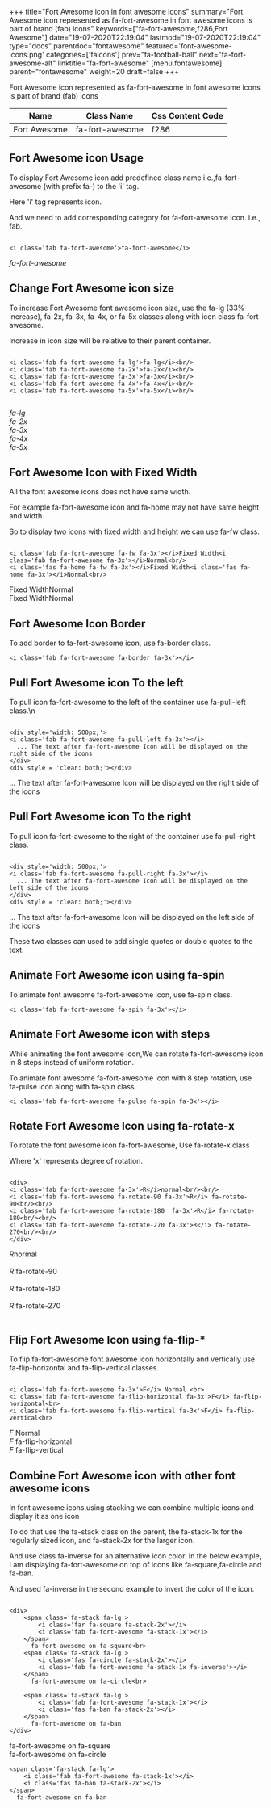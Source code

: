 +++
title="Fort Awesome icon in font awesome icons"
summary="Fort Awesome icon represented as fa-fort-awesome in font awesome icons is part of brand (fab) icons"
keywords=["fa-fort-awesome,f286,Fort Awesome"]
date="19-07-2020T22:19:04"
lastmod="19-07-2020T22:19:04"
type="docs"
parentdoc="fontawesome"
featured='font-awesome-icons.png'
categories=['faicons']
prev="fa-football-ball"
next="fa-fort-awesome-alt"
linktitle="fa-fort-awesome"
[menu.fontawesome]
parent="fontawesome"
weight=20
draft=false
+++


Fort Awesome icon represented as fa-fort-awesome in font awesome icons is part of brand (fab) icons

<div class='table-responsive'><table class='table'><thead><tr><th>Name</th><th>Class Name</th><th>Css Content Code</th></tr></thead><tbody><tr><td>Fort Awesome</td><td>fa-fort-awesome</td><td>f286</td></tr></tbody></table></div>



## Fort Awesome icon Usage

To display Fort Awesome icon add predefined class name i.e.,fa-fort-awesome (with prefix fa-) to the 'i' tag.

Here 'i' tag represents icon.

And we need to add corresponding category for fa-fort-awesome icon. i.e., fab.


```

<i class='fab fa-fort-awesome'>fa-fort-awesome</i>
```

<i class='fab fa-fort-awesome'>fa-fort-awesome</i>




## Change Fort Awesome icon size
To increase Fort Awesome font awesome icon size, use the fa-lg (33% increase), fa-2x, fa-3x, fa-4x, or fa-5x classes along with icon class fa-fort-awesome.

Increase in icon size will be relative to their parent container. 

```

<i class='fab fa-fort-awesome fa-lg'>fa-lg</i><br/>
<i class='fab fa-fort-awesome fa-2x'>fa-2x</i><br/>
<i class='fab fa-fort-awesome fa-3x'>fa-3x</i><br/>
<i class='fab fa-fort-awesome fa-4x'>fa-4x</i><br/>
<i class='fab fa-fort-awesome fa-5x'>fa-5x</i><br/>
            
```

<i class='fab fa-fort-awesome fa-lg'>fa-lg</i><br/>
<i class='fab fa-fort-awesome fa-2x'>fa-2x</i><br/>
<i class='fab fa-fort-awesome fa-3x'>fa-3x</i><br/>
<i class='fab fa-fort-awesome fa-4x'>fa-4x</i><br/>
<i class='fab fa-fort-awesome fa-5x'>fa-5x</i><br/>
            



## Fort Awesome Icon with Fixed Width 

All the font awesome icons does not have same width.

For example fa-fort-awesome icon and fa-home may not have same height and width.

So to display two icons with fixed width and height we can use fa-fw class.


```

<i class='fab fa-fort-awesome fa-fw fa-3x'></i>Fixed Width<i class='fab fa-fort-awesome fa-3x'></i>Normal<br/>
<i class='fas fa-home fa-fw fa-3x'></i>Fixed Width<i class='fas fa-home fa-3x'></i>Normal<br/>
```

<i class='fab fa-fort-awesome fa-fw fa-3x'></i>Fixed Width<i class='fab fa-fort-awesome fa-3x'></i>Normal<br/>
<i class='fas fa-home fa-fw fa-3x'></i>Fixed Width<i class='fas fa-home fa-3x'></i>Normal<br/>



## Fort Awesome Icon Border 

To add border to fa-fort-awesome icon, use fa-border class.


```
<i class='fab fa-fort-awesome fa-border fa-3x'></i>

```
<i class='fab fa-fort-awesome fa-border fa-3x'></i>





## Pull Fort Awesome icon To the left

To pull icon fa-fort-awesome to the left of the container use fa-pull-left class.\n

```

<div style='width: 500px;'>
<i class='fab fa-fort-awesome fa-pull-left fa-3x'></i>
  ... The text after fa-fort-awesome Icon will be displayed on the right side of the icons
</div>
<div style = 'clear: both;'></div>
```

<div style='width: 500px;'>
<i class='fab fa-fort-awesome fa-pull-left fa-3x'></i>
  ... The text after fa-fort-awesome Icon will be displayed on the right side of the icons
</div>
<div style = 'clear: both;'></div>




## Pull Fort Awesome icon To the right
To pull icon fa-fort-awesome to the right of the container use fa-pull-right class.

```

<div style='width: 500px;'>
<i class='fab fa-fort-awesome fa-pull-right fa-3x'></i>
  ... The text after fa-fort-awesome Icon will be displayed on the left side of the icons
</div>
<div style = 'clear: both;'></div>
```

<div style='width: 500px;'>
<i class='fab fa-fort-awesome fa-pull-right fa-3x'></i>
  ... The text after fa-fort-awesome Icon will be displayed on the left side of the icons
</div>
<div style = 'clear: both;'></div>

These two classes can used to add single quotes or double quotes to the text.


## Animate Fort Awesome icon using fa-spin
To animate font awesome fa-fort-awesome icon, use fa-spin class.

```
<i class='fab fa-fort-awesome fa-spin fa-3x'></i>
```
<i class='fab fa-fort-awesome fa-spin fa-3x'></i>




## Animate Fort Awesome icon with steps
While animating the font awesome icon,We can rotate fa-fort-awesome icon in 8 steps instead of uniform rotation.

To animate font awesome fa-fort-awesome icon with 8 step rotation, use fa-pulse icon along with fa-spin class.


```
<i class='fab fa-fort-awesome fa-pulse fa-spin fa-3x'></i>

```
<i class='fab fa-fort-awesome fa-pulse fa-spin fa-3x'></i>





## Rotate Fort Awesome Icon using fa-rotate-x
To rotate the font awesome icon fa-fort-awesome, Use fa-rotate-x class

Where 'x' represents degree of rotation.


```

<div>
<i class='fab fa-fort-awesome fa-3x'>R</i>normal<br/><br/>
<i class='fab fa-fort-awesome fa-rotate-90 fa-3x'>R</i> fa-rotate-90<br/><br/> 
<i class='fab fa-fort-awesome fa-rotate-180  fa-3x'>R</i> fa-rotate-180<br/><br/> 
<i class='fab fa-fort-awesome fa-rotate-270 fa-3x'>R</i> fa-rotate-270<br/><br/>
</div>
```

<div>
<i class='fab fa-fort-awesome fa-3x'>R</i>normal<br/><br/>
<i class='fab fa-fort-awesome fa-rotate-90 fa-3x'>R</i> fa-rotate-90<br/><br/> 
<i class='fab fa-fort-awesome fa-rotate-180  fa-3x'>R</i> fa-rotate-180<br/><br/> 
<i class='fab fa-fort-awesome fa-rotate-270 fa-3x'>R</i> fa-rotate-270<br/><br/>
</div>




## Flip Fort Awesome Icon using fa-flip-*
To flip fa-fort-awesome font awesome icon horizontally and vertically use fa-flip-horizontal and fa-flip-vertical classes. 

```

<i class='fab fa-fort-awesome fa-3x'>F</i> Normal <br>
<i class='fab fa-fort-awesome fa-flip-horizontal fa-3x'>F</i> fa-flip-horizontal<br>
<i class='fab fa-fort-awesome fa-flip-vertical fa-3x'>F</i> fa-flip-vertical<br>
```

<i class='fab fa-fort-awesome fa-3x'>F</i> Normal <br>
<i class='fab fa-fort-awesome fa-flip-horizontal fa-3x'>F</i> fa-flip-horizontal<br>
<i class='fab fa-fort-awesome fa-flip-vertical fa-3x'>F</i> fa-flip-vertical<br>




## Combine Fort Awesome icon with other font awesome icons
In font awesome icons,using stacking we can combine multiple icons and display it as one icon 

To do that use the fa-stack class on the parent, the fa-stack-1x for the regularly sized icon, and fa-stack-2x for the larger icon.

And use class fa-inverse for an alternative icon color. 
In the below example, I am displaying fa-fort-awesome on top of icons like fa-square,fa-circle and fa-ban.

And used fa-inverse in the second example to invert the color of the icon.

```

<div>
    <span class='fa-stack fa-lg'>
        <i class='far fa-square fa-stack-2x'></i>
        <i class='fab fa-fort-awesome fa-stack-1x'></i>
    </span>
      fa-fort-awesome on fa-square<br>
    <span class='fa-stack fa-lg'>
        <i class='fas fa-circle fa-stack-2x'></i>
        <i class='fab fa-fort-awesome fa-stack-1x fa-inverse'></i>
    </span>
      fa-fort-awesome on fa-circle<br>

    <span class='fa-stack fa-lg'>
        <i class='fab fa-fort-awesome fa-stack-1x'></i>
        <i class='fas fa-ban fa-stack-2x'></i>
    </span>
      fa-fort-awesome on fa-ban
</div>
```

<div>
    <span class='fa-stack fa-lg'>
        <i class='far fa-square fa-stack-2x'></i>
        <i class='fab fa-fort-awesome fa-stack-1x'></i>
    </span>
      fa-fort-awesome on fa-square<br>
    <span class='fa-stack fa-lg'>
        <i class='fas fa-circle fa-stack-2x'></i>
        <i class='fab fa-fort-awesome fa-stack-1x fa-inverse'></i>
    </span>
      fa-fort-awesome on fa-circle<br>

    <span class='fa-stack fa-lg'>
        <i class='fab fa-fort-awesome fa-stack-1x'></i>
        <i class='fas fa-ban fa-stack-2x'></i>
    </span>
      fa-fort-awesome on fa-ban
</div>






